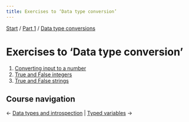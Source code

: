 ```yaml
---
title: Exercises to ‘Data type conversion’
---
```


[Start](/raku-course/) / [Part 1](/raku-course/part1) / [Data type conversions](/raku-course/coercion)

# Exercises to ‘Data type conversion’

1. [Converting input to a number](input-number)
1. [True and False integers](true-false-integers)
1. [True and False strings](true-false-strings)

## Course navigation

← [Data types and introspection](/raku-course/what) | [Typed variables](/raku-course/typed-variables) →
